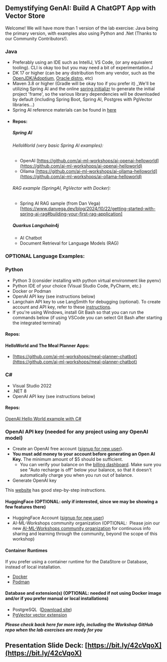 ## Demystifying GenAI: Build A ChatGPT App with Vector Store

Welcome!  We will have more than 1 version of the lab exercise: Java being the primary version, with examples also using Python and .Net (Thanks to our Community Contributors!).

### Java
- Preferably using an IDE such as IntelliJ, VS Code, (or any equivalent tooling). CLI is okay too but you may need a bit of experimentation.J
- DK 17 or higher (can be any distribution from any vendor, such as the [OpenJDK/Adoptium](https://adoptium.net/), [Oracle distro](https://www.oracle.com/java/technologies/downloads/), etc)
- Maven 3.8 or higher (Gradle will be okay too if you prefer it)
_We'll be utilizing Spring AI and the online [spring initializr](https://start.spring.io) to generate the initial project 'frame', so the various library dependencies will be downloaded by default (including Spring Boot, Spring AI, Postgres with PgVector libraries...)
- Spring AI reference materials can be found in [here](https://docs.spring.io/spring-ai/reference/)
- 
  #### Repos:
  ##### Spring AI
  ###### HelloWorld (very basic Spring AI examples):
  - OpenAI  [https://github.com/ai-ml-workshops/ai-openai-helloworld](https://github.com/ai-ml-workshops/ai-openai-helloworld)
  - Ollama  [https://github.com/ai-ml-workshops/ai-ollama-helloworld](https://github.com/ai-ml-workshops/ai-ollama-helloworld)
  ###### RAG example (SpringAI, PgVector with Docker):
  - Spring AI RAG sample (from Dan Vega)[https://www.danvega.dev/blog/2024/10/22/getting-started-with-spring-ai-rag#building-your-first-rag-application]
  ##### Quarkus Langchain4j
  - AI Chatbot
  - Document Retrieval for Language Models (RAG)

### OPTIONAL Language Examples:

### Python
- Python 3 (consider installing with python virtual environment like pyenv)
- Python IDE of your choice (Visual Studio Code, PyCharm, etc.)
- Docker or Podman
- OpenAI API key (see instructions below)
- Langchain API key to use LangSmith for debugging (optional). To create account and API key, refer to these [instructions](https://docs.smith.langchain.com/administration/how_to_guides/organization_management/create_account_api_key#create-an-account).
- If you're using Windows, install Git Bash so that you can run the commands below (if using VSCode you can select Git Bash after starting the integrated terminal)

 #### Repos:
 #### HelloWorld and The Meal Planner Apps:
 - [https://github.com/ai-ml-workshops/meal-planner-chatbot](https://github.com/ai-ml-workshops/meal-planner-chatbot)


### C#

- Visual Studio 2022
- .NET 8
- OpenAI API key (see instructions below)

 #### Repos:
 [OpenAI Hello World example with C#](https://github.com/ai-ml-workshops/openai-csharp-helloworld)
 

### OpenAI API key (needed for any project using any OpenAI model)

- Create an OpenAI free account ([signup for new user](https://platform.openai.com/signup/)).
- **You must add money to your account before generating an Open AI Key.** The minimum amount of $5 should be sufficient. 
  - You can verify your balance on the [billing dashboard](https://platform.openai.com/settings/organization/billing/overview). Make sure you see "Auto recharge is off" below your balance, so that it doesn't automatically charge you when you run out of balance.
- Generate OpenAI key

This [website](https://coding-boot-camp.github.io/full-stack/ai/openai-account-setup-guide) has good step-by-step instructions.

#### HuggingFace (OPTIONAL: only if interested, since we may be showing a few features there)
- HuggingFace Account ([signup for new user](https://huggingface.co/))
- AI-ML-Workshops community organization (OPTIONAL:  Please join our new [AI-ML-Workshops community organization](https://huggingface.co/AI-ML-workshops) for continuous info sharing and learning through the community, beyond the scope of this workshop)

#### Container Runtimes 
If you prefer using a container runtime for the DataStore or Database, instead of local installation.
 - [Docker](https://www.docker.com/)
 - [Podman](https://podman.io/)

#### Database and extension(s) (OPTIONAL: needed if not using Docker image and/or if you prefer manual or local installations)
- PostgreSQL  ([Download site](https://www.postgresql.org/download/))
- [PgVector vector extension](https://github.com/pgvector/pgvector/blob/master/README.md)

***Please check back here for more info, including the Workshop GitHub repo when the lab exercises are ready for you***

## **Presentation Slide Deck: [https://bit.ly/42cVqoX](https://bit.ly/42cVqoX)**
